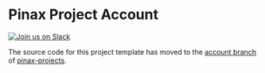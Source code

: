 Pinax Project Account
======================

[![Join us on Slack](http://slack.pinaxproject.com/badge.svg)](http://slack.pinaxproject.com/)


The source code for this project template has moved to the [account branch](https://github.com/pinax/pinax-projects/tree/account) of [pinax-projects](https://github.com/pinax/pinax-projects/).

